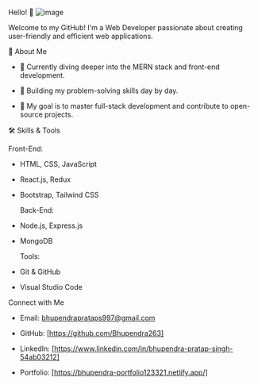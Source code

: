 Hello! 👋
![image](https://github.com/user-attachments/assets/e1a6a325-5e66-4d29-aac7-d5659ca0189e)


Welcome to my GitHub! I'm a Web Developer passionate about creating user-friendly and efficient web applications.

  🌟 About Me
  
- 🌱 Currently diving deeper into the MERN stack and front-end development.
  
- 🤔 Building my problem-solving skills day by day.
- 🎯 My goal is to master full-stack development and contribute to open-source projects.


🛠️ Skills & Tools

  Front-End:
- HTML, CSS, JavaScript
- React.js, Redux
- Bootstrap, Tailwind CSS

  Back-End:
- Node.js, Express.js
- MongoDB

  Tools:
- Git & GitHub
- Visual Studio Code


Connect with Me

- Email: bhupendraprataps997@gmail.com

- GitHub: [https://github.com/Bhupendra263]
 
- LinkedIn: [https://www.linkedin.com/in/bhupendra-pratap-singh-54ab03212]

- Portfolio: [https://bhupendra-portfolio123321.netlify.app/]


